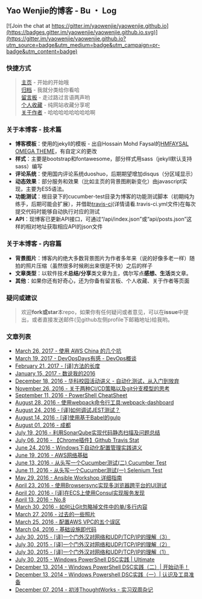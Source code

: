 ## Yao Wenjie的博客  -   Bu ・ Log

[![Join the chat at https://gitter.im/yaowenjie/yaowenjie.github.io](https://badges.gitter.im/yaowenjie/yaowenjie.github.io.svg)](https://gitter.im/yaowenjie/yaowenjie.github.io?utm_source=badge&utm_medium=badge&utm_campaign=pr-badge&utm_content=badge)

### 快捷方式
> [主页](http://yaowenjie.github.io)  - 开始的开始哦 <br/>
> [归档](http://yaowenjie.github.io/categories) - 我就分类给你看哈 <br/>
> [留言板](http://yaowenjie.github.io/message-board) - 走过路过言语两声哟 <br/>
> [个人收藏](http://yaowenjie.github.io/favourite)  - 纯网站收藏分享呢<br/>
> [关于作者](http://yaowenjie.github.io/about-author) - 哈哈哈哈哈哈哈哈啊

### 关于本博客 - 技术篇
- **博客模板**：使用的jekyll的模板 - 出自Hossain Mohd Faysal的[HMFAYSAL OMEGA THEME](https://github.com/hmfaysal/hmfaysal-omega-theme)，有自定义的更改
- **样式**：主要是bootstrap和fontawesome，部分样式用sass（jekyll默认支持sass）编写
- **评论系统**：使用国内评论系统duoshuo，后期期望增加disqus（分区域显示）
- **动态效果**：部分服务和效果（比如主页的背景图刷新变化）由javascript实现，主要为ES5语法。
- **功能测试**：根目录下的cucumber-test目录为博客的功能测试脚本（初期纯为练手，后期可能会扩展），并借助[travis-ci](https://travis-ci.org/Yaowenjie/yaowenjie.github.io/builds/)(详情请看.travis-ci.yml文件)在每次提交代码时能够自动执行对应的测试
- **API**：现博客已更新API接口，可通过“/api/index.json”或“api/posts.json”这样的相对地址获取相应API的json文件


### 关于本博客 - 内容篇
- **背景图片**：博客内的绝大多数背景图片为作者多年来（说的好像多老一样）随拍的照片压缩（虽然很多时候刷出来很是不快）之后的样子
- **文章类型**：以软件技术**总结/分享**类文章为主，偶尔写点**感想、生活**类文章。
- **其他**：如果你还有好奇心，还为你备有留言板、个人收藏、关于作者等页面

### 疑问或建议
> 欢迎**fork或star**本repo，如果你有任何疑问或者意见，可以在**issue**中提出，或者直接发送邮件(见github左侧profile下邮箱地址)给我哟。

### 文章列表

<ul class="post-list">
    <li><a href="http://yaowenjie.github.io/cloud/several-pit-on-aws-china"><time datetime="2017-03-26T16:11:00+08:00" itemprop="datePublished">March 26, 2017</time> - 使用 AWS China 的几个坑 </a></li>
    <li><a href="http://yaowenjie.github.io/devops/thought-on-devopsdays-beijing"><time datetime="2017-03-19T14:35:00+08:00" itemprop="datePublished">March 19, 2017</time> - DevOpsDays有感 - DevOps概谈 </a></li>
    <li><a href="http://yaowenjie.github.io/coding/function-length"><time datetime="2017-02-21T11:01:00+08:00" itemprop="datePublished">February 21, 2017</time> - [译]方法的长度 </a></li>
    <li><a href="http://yaowenjie.github.io/life%7C%E7%94%9F%E6%B4%BB/summary-of-2016"><time datetime="2017-01-15T17:06:00+08:00" itemprop="datePublished">January 15, 2017</time> - 数说我的2016 </a></li>
    <li><a href="http://yaowenjie.github.io/%E7%BC%96%E7%A8%8B%E7%9B%B8%E5%85%B3/automatic-testing"><time datetime="2016-12-18T14:31:00+08:00" itemprop="datePublished">December 18, 2016</time> - 华科校园活动讲义 - 自动化测试，从入门到放弃 </a></li>
    <li><a href="http://yaowenjie.github.io/devops/thinking-in-two-kinds-of-ci-cd-strategies-and-git-branch-models"><time datetime="2016-11-26T15:00:00+08:00" itemprop="datePublished">November 26, 2016</time> - 关于两种CI/CD策略以及git分支模型的思考 </a></li>
    <li><a href="http://yaowenjie.github.io/front-end/powershell-cheatsheet"><time datetime="2016-09-11T20:44:00+08:00" itemprop="datePublished">September 11, 2016</time> - PowerShell CheatSheet </a></li>
    <li><a href="http://yaowenjie.github.io/front-end/using-webpack-dashboard"><time datetime="2016-08-28T22:55:00+08:00" itemprop="datePublished">August 28, 2016</time> - 使用webpack命令行工具:webpack-dashboard </a></li>
    <li><a href="http://yaowenjie.github.io/front-end/jest-how-do-you-debug-it"><time datetime="2016-08-24T11:26:00+08:00" itemprop="datePublished">August 24, 2016</time> - [译]如何调试JEST测试？ </a></li>
    <li><a href="http://yaowenjie.github.io/front-end/using-gulp-with-babel"><time datetime="2016-08-14T11:00:00+08:00" itemprop="datePublished">August 14, 2016</time> - [译]使用基于Babel的gulp </a></li>
    <li><a href="http://yaowenjie.github.io/life%7C%E7%94%9F%E6%B4%BB/chengdu"><time datetime="2016-08-01T16:33:00+08:00" itemprop="datePublished">August 01, 2016</time> - 成都 </a></li>
    <li><a href="http://yaowenjie.github.io/devops/code-analyzing-practice-with-sonar"><time datetime="2016-07-19T16:56:00+08:00" itemprop="datePublished">July 19, 2016</time> - 利用SonarQube实现代码静态扫描及问题总结 </a></li>
    <li><a href="http://yaowenjie.github.io/%E7%BC%96%E7%A8%8B%E7%9B%B8%E5%85%B3/travis-github-chrome-extension"><time datetime="2016-07-06T17:47:00+08:00" itemprop="datePublished">July 06, 2016</time> - 【Chrome插件】Github Travis Stat </a></li>
    <li><a href="http://yaowenjie.github.io/devops/automatic-confirguration-in-windows"><time datetime="2016-06-24T23:22:00+08:00" itemprop="datePublished">June 24, 2016</time> - Windows下自动化配置管理实践讲义 </a></li>
    <li><a href="http://yaowenjie.github.io/cloud/aws-network"><time datetime="2016-06-19T16:32:00+08:00" itemprop="datePublished">June 19, 2016</time> - AWS网络基础 </a></li>
    <li><a href="http://yaowenjie.github.io/%E7%BC%96%E7%A8%8B%E7%9B%B8%E5%85%B3/cucumber-test-part-2"><time datetime="2016-06-13T10:16:00+08:00" itemprop="datePublished">June 13, 2016</time> - 从头写一个Cucumber测试(二) Cucumber Test </a></li>
    <li><a href="http://yaowenjie.github.io/%E7%BC%96%E7%A8%8B%E7%9B%B8%E5%85%B3/cucumber-test"><time datetime="2016-06-11T22:36:00+08:00" itemprop="datePublished">June 11, 2016</time> - 从头写一个Cucumber测试(一) Selenium Test </a></li>
    <li><a href="http://yaowenjie.github.io/devops/ansible-workshop-stuff"><time datetime="2016-05-29T10:55:00+08:00" itemprop="datePublished">May 29, 2016</time> - Ansible Workshop 详细指南 </a></li>
    <li><a href="http://yaowenjie.github.io/%E7%BC%96%E7%A8%8B%E7%9B%B8%E5%85%B3/using-browser-sync-to-test-in-many-plantforms-synchronously"><time datetime="2016-04-23T22:33:00+08:00" itemprop="datePublished">April 23, 2016</time> - 使用Browsersync实现多浏览器跨平台的UI测试 </a></li>
    <li><a href="http://yaowenjie.github.io/cloud/service-discovery-via-consul-with-amazon-ecs"><time datetime="2016-04-20T20:41:00+08:00" itemprop="datePublished">April 20, 2016</time> - [译]在ECS上使用Consul实现服务发现 </a></li>
    <li><a href="http://yaowenjie.github.io/life%7C%E7%94%9F%E6%B4%BB/no-8"><time datetime="2016-04-13T19:50:00+08:00" itemprop="datePublished">April 13, 2016</time> - No.8 </a></li>
    <li><a href="http://yaowenjie.github.io/%E7%BC%96%E7%A8%8B%E7%9B%B8%E5%85%B3/gitignore-specific-line"><time datetime="2016-03-30T20:59:00+08:00" itemprop="datePublished">March 30, 2016</time> - 如何让Git忽略掉文件中的单/多行内容 </a></li>
    <li><a href="http://yaowenjie.github.io/life%7C%E7%94%9F%E6%B4%BB/%E8%83%8C%E6%99%AF%E5%9B%BE%E7%89%87"><time datetime="2016-03-27T11:00:00+08:00" itemprop="datePublished">March 27, 2016</time> - 过去的一些照片 </a></li>
    <li><a href="http://yaowenjie.github.io/cloud/VPC-5-mistakes"><time datetime="2016-03-25T17:53:00+08:00" itemprop="datePublished">March 25, 2016</time> - 配置AWS VPC的五个误区 </a></li>
    <li><a href="http://yaowenjie.github.io/devops/infrastructure-as-code"><time datetime="2016-03-04T17:53:00+08:00" itemprop="datePublished">March 04, 2016</time> - 基础设施即代码 </a></li>
    <li><a href="http://yaowenjie.github.io/%E7%BD%91%E7%BB%9C%E5%9F%BA%E7%A1%80/a-laymans-understanding-of-networks-and-udp-tcp-ip-3"><time datetime="2015-07-30T17:50:00+08:00" itemprop="datePublished">July 30, 2015</time> - [译]一个门外汉对网络和UDP/TCP/IP的理解（3） </a></li>
    <li><a href="http://yaowenjie.github.io/%E7%BD%91%E7%BB%9C%E5%9F%BA%E7%A1%80/a-laymans-understanding-of-networks-and-udp-tcp-ip-2"><time datetime="2015-07-30T16:14:00+08:00" itemprop="datePublished">July 30, 2015</time> - [译]一个门外汉对网络和UDP/TCP/IP的理解（2） </a></li>
    <li><a href="http://yaowenjie.github.io/%E7%BD%91%E7%BB%9C%E5%9F%BA%E7%A1%80/laymans-understanding-of-networks-and-udp-tcp-ip"><time datetime="2015-07-30T14:01:00+08:00" itemprop="datePublished">July 30, 2015</time> - [译]一个门外汉对网络和UDP/TCP/IP的理解（1） </a></li>
    <li><a href="http://yaowenjie.github.io/powershell/windows-powershell-dsc-practice-c"><time datetime="2015-07-30T11:49:00+08:00" itemprop="datePublished">July 30, 2015</time> - Windows PowerShell DSC实践 | Ultimate </a></li>
    <li><a href="http://yaowenjie.github.io/powershell/dsc-practice-b-basic-method-of-configuring-and-debugging-strategies"><time datetime="2014-12-13T22:31:00+08:00" itemprop="datePublished">December 13, 2014</time> - Windows PowerShell DSC实践（二）| 开始动手！ </a></li>
    <li><a href="http://yaowenjie.github.io/powershell/dsc-hands-on-basic-tools"><time datetime="2014-12-13T00:07:00+08:00" itemprop="datePublished">December 13, 2014</time> - Windows Powershell DSC实践（一）| 认识及工具准备 </a></li>
    <li><a href="http://yaowenjie.github.io/life%7C%E7%94%9F%E6%B4%BB/first-met-with-thoughtworks"><time datetime="2014-12-07T01:21:00+08:00" itemprop="datePublished">December 07, 2014</time> - 初涉ThoughtWorks - 实习双周杂记 </a></li>
  </ul>
